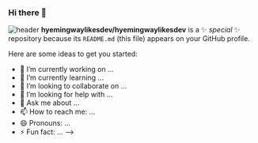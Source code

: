 ### Hi there 👋
![header](https://capsule-render.vercel.app/api?type=waving&color=auto&height=300&section=header&text=Creative%20Developer%2C%20Problem%20Solver&fontSize=90)
**hyemingwaylikesdev/hyemingwaylikesdev** is a ✨ _special_ ✨ repository because its `README.md` (this file) appears on your GitHub profile.

Here are some ideas to get you started:

- 🔭 I’m currently working on ...
- 🌱 I’m currently learning ...
- 👯 I’m looking to collaborate on ...
- 🤔 I’m looking for help with ...
- 💬 Ask me about ...
- 📫 How to reach me: ...
- 😄 Pronouns: ...
- ⚡ Fun fact: ...
-->
